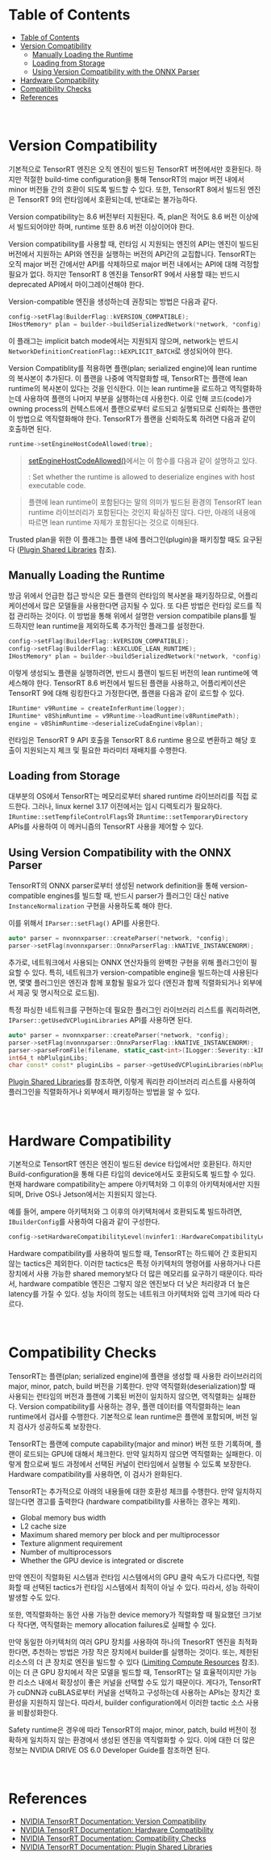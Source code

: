 # Table of Contents

- [Table of Contents](#table-of-contents)
- [Version Compatibility](#version-compatibility)
  - [Manually Loading the Runtime](#manually-loading-the-runtime)
  - [Loading from Storage](#loading-from-storage)
  - [Using Version Compatibility with the ONNX Parser](#using-version-compatibility-with-the-onnx-parser)
- [Hardware Compatibility](#hardware-compatibility)
- [Compatibility Checks](#compatibility-checks)
- [References](#references)

<br>

# Version Compatibility

기본적으로 TensorRT 엔진은 오직 엔진이 빌드된 TensorRT 버전에서만 호환된다. 하지만 적절한 build-time configuration을 통해 TensorRT의 major 버전 내에서 minor 버전들 간의 호환이 되도록 빌드할 수 있다. 또한, TensorRT 8에서 빌드된 엔진은 TensorRT 9의 런타임에서 호환되는데, 반대로는 불가능하다.

Version compatibility는 8.6 버전부터 지원된다. 즉, plan은 적어도 8.6 버전 이상에서 빌드되어야만 하며, runtime 또한 8.6 버전 이상이어야 한다.

Version compatibility를 사용할 때, 런타임 시 지원되는 엔진의 API는 엔진이 빌드된 버전에서 지원하는 API와 엔진을 실행하는 버전의 API간의 교집합니다. TensorRT는 오직 major 버전 간에서만 API를 삭제하므로 major 버전 내에서는 API에 대해 걱정할 필요가 없다. 하지만 TensorRT 8 엔진을 TensorRT 9에서 사용할 때는 반드시 deprecated API에서 마이그레이션해야 한다.

Version-compatible 엔진을 생성하는데 권장되는 방법은 다음과 같다.
```c++
config->setFlag(BuilderFlag::kVERSION_COMPATIBLE);
IHostMemory* plan = builder->buildSerializedNetwork(*network, *config);
```

이 플래그는 implicit batch mode에서는 지원되지 않으며, network는 반드시 `NetworkDefinitionCreationFlag::kEXPLICIT_BATCH`로 생성되어야 한다.

Version Compatiblity를 적용하면 플랜(plan; serialized engine)에 lean runtime의 복사본이 추가된다. 이 플랜을 나중에 역직렬화할 때, TensorRT는 플랜에 lean runtime의 복사본이 있다는 것을 인식한다. 이는 lean runtime을 로드하고 역직렬화하는데 사용하여 플랜의 나머지 부분을 실행하는데 사용한다. 이로 인해 코드(code)가 owning process의 컨텍스트에서 플랜으로부터 로드되고 실행되므로 신뢰하는 플랜만 이 방법으로 역직렬화해야 한다. TensorRT가 플랜을 신뢰하도록 하려면 다음과 같이 호출하면 된다.
```c++
runtime->setEngineHostCodeAllowed(true);
```

> [setEngineHostCodeAllowed()](https://docs.nvidia.com/deeplearning/tensorrt/api/c_api/classnvinfer1_1_1_i_runtime.html#a5a19c2524f74179cd9b781c6240eb3ce)에서는 이 함수를 다음과 같이 설명하고 있다.
> 
> : Set whether the runtime is allowed to deserialize engines with host executable code.

> 플랜에 lean runtime이 포함된다는 말의 의미가 빌드된 환경의 TensorRT lean runtime 라이브러리가 포함된다는 것인지 확실하진 않다. 다만, 아래의 내용에 따르면 lean runtime 자체가 포함된다는 것으로 이해된다.

Trusted plan을 위한 이 플래그는 플랜 내에 플러그인(plugin)을 패키징할 때도 요구된다 ([Plugin Shared Libraries](https://docs.nvidia.com/deeplearning/tensorrt/developer-guide/index.html#plugin-serialization) 참조).

## Manually Loading the Runtime

방금 위에서 언급한 접근 방식은 모든 플랜의 런타임의 복사본을 패키징하므로, 어플리케이션에서 많은 모델들을 사용한다면 금지될 수 있다. 또 다른 방법은 런타임 로드를 직접 관리하는 것이다. 이 방법을 통해 위에서 설명한 version compatibile plans를 빌드하지만 lean runtime을 제외하도록 추가적인 플래그를 설정한다.
```c++
config->setFlag(BuilderFlag::kVERSION_COMPATIBLE);
config->setFlag(BuilderFlag::kEXCLUDE_LEAN_RUNTIME);
IHostMemory* plan = builder->buildSerializedNetwork(*network, *config);
```

이렇게 생성되노 플랜을 실행하려면, 반드시 플랜이 빌드된 버전의 lean runtime에 액세스해야 한다. TensorRT 8.6 버전에서 빌드된 플랜을 사용하고, 어플리케이션은 TensorRT 9에 대해 링킹한다고 가정한다면, 플랜을 다음과 같이 로드할 수 있다.
```c++
IRuntime* v9Runtime = createInferRuntime(logger);
IRuntime* v8ShimRuntime = v9Runtime->loadRuntime(v8RuntimePath);
engine = v8ShimRuntime->deserializeCudaEngine(v8plan);
```

런타임은 TensorRT 9 API 호출을 TensorRT 8.6 runtime 용으로 변환하고 해당 호출이 지원되는지 체크 및 필요한 파라미터 재배치를 수행한다.

## Loading from Storage

대부분의 OS에서 TensorRT는 메모리로부터 shared runtime 라이브러리를 직접 로드한다. 그러나, linux kernel 3.17 이전에서는 임시 디렉토리가 필요하다. `IRuntime::setTempfileControlFlags`와 `IRuntime::setTemporaryDirectory` APIs를 사용하여 이 메커니즘의 TensorRT 사용을 제어할 수 있다.

## Using Version Compatibility with the ONNX Parser

TensorRT의 ONNX parser로부터 생성된 network definition을 통해 version-compatible engines를 빌드할 때, 반드시 parser가 플러그인 대신 native `InstanceNormalization` 구현을 사용하도록 해야 한다.

이를 위해서 `IParser::setFlag()` API를 사용한다.
```c++
auto* parser = nvonnxparser::createParser(*network, *config);
parser->setFlag(nvonnxparser::OnnxParserFlag::kNATIVE_INSTANCENORM);
```

추가로, 네트워크에서 사용되는 ONNX 연산자들의 완벽한 구현을 위해 플러그인이 필요할 수 있다. 특히, 네트워크가 version-compatible engine을 빌드하는데 사용된다면, 몇몇 플러그인은 엔진과 함께 포함될 필요가 있다 (엔진과 함께 직렬화되거나 외부에서 제공 및 명시적으로 로드됨).

특정 파싱한 네트워크를 구현하는데 필요한 플러그인 라이브러리 리스트를 쿼리하려면, `IParser::getUsedVCPluginLibraries` API를 사용하면 된다.
```c++
auto* parser = nvonnxparser::createParser(*network, *config);
parser->setFlag(nvonnxparser::OnnxParserFlag::kNATIVE_INSTANCENORM);
parser->parseFromFile(filename, static_cast<int>(ILogger::Severity::kINFO));
int64_t nbPlulginLibs;
char const* const* pluginLibs = parser->getUsedVCPluginLibraries(nbPluginLibs);
```

[Plugin Shared Libraries](https://docs.nvidia.com/deeplearning/tensorrt/developer-guide/index.html#plugin-serialization)를 참조하면, 이렇게 쿼리한 라이브러리 리스트를 사용하여 플러그인을 직렬화하거나 외부에서 패키징하는 방법을 알 수 있다.

<br>

# Hardware Compatibility

기본적으로 TensortRT 엔진은 엔진이 빌드된 device 타입에서만 호환된다. 하지만 Build-configuration을 통해 다른 타입의 device에서도 호환되도록 빌드할 수 있다. 현재 hardware compatibility는 ampere 아키텍처와 그 이후의 아키텍처에서만 지원되며, Drive OS나 Jetson에서는 지원되지 않는다.

예를 들어, ampere 아키텍처와 그 이후의 아키텍처에서 호환되도록 빌드하려면, `IBuilderConfig`를 사용하여 다음과 같이 구성한다.
```c++
config->setHardwareCompatibilityLevel(nvinfer1::HardwareCompatibilityLevel::kAMPERE_PLUS);
```

Hardware compatibility를 사용하여 빌드할 때, TensorRT는 하드웨어 간 호환되지 않는 tactics은 제외한다. 이러한 tactics은 특정 아키텍처의 명령어를 사용하거나 다른 장치에서 사용 가능한 shared memory보다 더 많은 메모리를 요구하기 때문이다. 따라서, hardware compatible 엔진은 그렇지 않은 엔진보다 더 낮은 처리량과 더 높은 latency를 가질 수 있다. 성능 차이의 정도는 네트워크 아키텍처와 입력 크기에 따라 다르다.

<br>

# Compatibility Checks

TensorRT는 플랜(plan; serialized engine)에 플랜을 생성할 때 사용한 라이브러리의 major, minor, patch, build 버전을 기록한다. 만약 역직렬화(deserialization)할 때 사용되는 런타임의 버전과 플랜에 기록된 버전이 일치하지 않으면, 역직렬화는 실패한다. Version compatibility를 사용하는 경우, 플랜 데이터를 역직렬화하는 lean runtime에서 검사를 수행한다. 기본적으로 lean runtime은 플랜에 포함되며, 버전 일치 검사가 성공하도록 보장한다.

TensorRT는 플랜에 compute capability(major and minor) 버전 또한 기록하며, 플랜이 로드되는 GPU에 대해서 체크한다. 만약 일치하지 않으면 역직렬화는 실패한다. 이렇게 함으로써 빌드 과정에서 선택된 커널이 런타임에서 실행될 수 있도록 보장한다. Hardware compatibility를 사용하면, 이 검사가 완화된다.

TensorRT는 추가적으로 아래의 내용들에 대한 호환성 체크를 수행한다. 만약 일치하지 않는다면 경고를 출력한다 (hardware compatibility를 사용하는 경우는 제외).

- Global memory bus width
- L2 cache size
- Maximum shared memory per block and per multiprocessor
- Texture alignment requirement
- Number of multiprocessors
- Whether the GPU device is integrated or discrete

만약 엔진이 직렬화된 시스템과 런타임 시스템에서의 GPU 클락 속도가 다르다면, 직렬화할 때 선택된 tactics가 런타임 시스템에서 최적이 아닐 수 있다. 따라서, 성능 하락이 발생할 수도 있다.

또한, 역직렬화하는 동안 사용 가능한 device memory가 직렬화할 때 필요했던 크기보다 작다면, 역직렬화는 memory allocation failures로 실패할 수 있다.

만약 동일한 아키텍처의 여러 GPU 장치를 사용하여 하나의 TnesorRT 엔진을 최적화한다면, 추천하는 방법은 가장 작은 장치에서 builder를 실행하는 것이다. 또는, 제한된 리소스의 더 큰 장치로 엔진을 빌드할 수 있다 ([Limiting Compute Resources](https://docs.nvidia.com/deeplearning/tensorrt/developer-guide/index.html#limit-compute-resources) 참조). 이는 더 큰 GPU 장치에서 작은 모델을 빌드할 때, TensorRT는 덜 효율적이지만 가능한 리소스 내에서 확장성이 좋은 커널을 선택할 수도 있기 때문이다. 게다가, TensorRT가 cuDNN과 cuBLAS로부터 커널을 선택하고 구성하는데 사용하는 APIs는 장치간 호환성을 지원하지 않는다. 따라서, builder configuration에서 이러한 tactic 소스 사용을 비활성화한다.

Safety runtime은 경우에 따라 TensorRT의 major, minor, patch, build 버전이 정확하게 일치하지 않는 환경에서 생성된 엔진을 역직렬화할 수 있다. 이에 대한 더 많은 정보는 NVIDIA DRIVE OS 6.0 Developer Guide를 참조하면 된다.

<br>

# References

- [NVIDIA TensorRT Documentation: Version Compatibility](https://docs.nvidia.com/deeplearning/tensorrt/developer-guide/index.html#version-compat)
- [NVIDIA TensorRT Documentation: Hardware Compatibility](https://docs.nvidia.com/deeplearning/tensorrt/developer-guide/index.html#hardware-compat)
- [NVIDIA TensorRT Documentation: Compatibility Checks](https://docs.nvidia.com/deeplearning/tensorrt/developer-guide/index.html#compatibility-checks)
- [NVIDIA TensorRT Documentation: Plugin Shared Libraries](https://docs.nvidia.com/deeplearning/tensorrt/developer-guide/index.html#plugin-serialization)